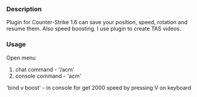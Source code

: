 ### Description
Plugin for Counter-Strike 1.6 can save your position, speed, rotation and resume them. Also speed boosting. I use plugin to create TAS videos.

### Usage
Open menu 
1. chat command - '/acm'
2. console command - 'acm'

'bind v boost' - in console for get 2000 speed by pressing V on keyboard